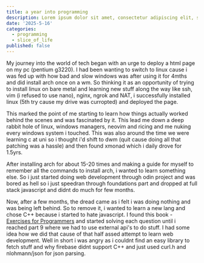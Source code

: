 ```yaml
---
title: a year into programming
description: Lorem ipsum dolor sit amet, consectetur adipiscing elit, sed do eiusmod tempor incididunt ut labore et dolore magna aliqua. Ut enim ad minim veniam, quis nostrud exercitation ullamco laboris nisi ut aliquip ex ea commodo consequat. Duis aute irure dolor in reprehenderit in voluptate velit esse cillum dolore eu fugiat nulla pariatur. Excepteur sint occaecat cupidatat non proident, sunt in culpa qui officia deserunt mollit anim id est laborum.
date: '2025-5-16'
categories:
  - programming
  - slice_of_life
published: false
---
```


My journey into the world of tech began with an urge to deploy a html page on my pc (pentium g3220). I had been wanting to switch to linux cause i was fed up with how bad and slow windows was after using it for 4mths and did install arch once on a wm. So thinking it as an opportunity of trying to install linux on bare metal and learning new stuff along the way like ssh, vim (i refused to use nano), nginx, ngrok and NAT, i successfully installed linux (5th try cause my drive was curropted) and deployed the page.

This marked the point of me starting to learn how things actually worked behind the scenes and was fascinated by it. This lead me down a deep rabbit hole of linux, windows managers, neovim and ricing and me nuking every windows system i touched. This was also around the time we were learning c at uni so i thought i'd shift to dwm (quit cause doing all that patching was a hassle) and then found xmonad which i daily drove for 1.5yrs.

After installing arch for about 15-20 times and making a guide for myself to remember all the commands to install arch, i wanted to learn something else. So i just started doing web development through odin project and was bored as hell so i just speedran through foundations part and dropped at full stack javascript and didnt do much for few months.

Now, after a few months, the dread came as i felt i was doing nothing and was being left behind. So to remove it, i wanted to learn a new lang and chose C++ because i started to hate javascript. I found this book - <a class="underline underline-offset-2" href="https://pragprog.com/titles/bhwb/exercises-for-programmers/">Exercises for Programmers</a> and started solving each question until i reached part 9 where we had to use external api's to do stuff. I had some idea how we did that cause of that half assed attempt to learn web development. Well in short i was angry as i couldnt find an easy library to fetch stuff and why firebase didnt support C++ and just used curl.h and nlohmann/json for json parsing.
